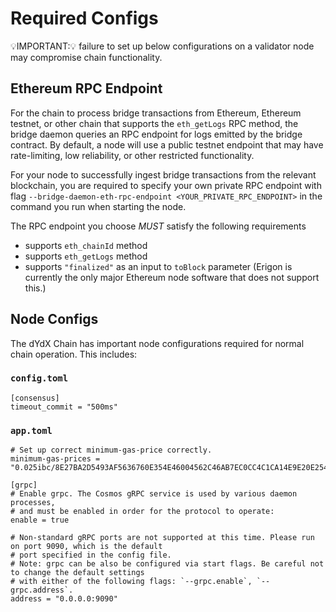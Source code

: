 # Required Configs

💡IMPORTANT:💡 failure to set up below configurations on a validator node may compromise chain functionality.

## Ethereum RPC Endpoint

For the chain to process bridge transactions from Ethereum, Ethereum testnet, or other chain that supports the `eth_getLogs` RPC method, the bridge daemon queries an RPC endpoint for logs emitted by the bridge contract. By default, a node will use a public testnet endpoint that may have rate-limiting, low reliability, or other restricted functionality.

For your node to successfully ingest bridge transactions from the relevant blockchain, you are required to specify your own private RPC endpoint with flag `--bridge-daemon-eth-rpc-endpoint <YOUR_PRIVATE_RPC_ENDPOINT>` in the command you run when starting the node.

The RPC endpoint you choose *MUST* satisfy the following requirements
* supports `eth_chainId` method
* supports `eth_getLogs` method
* supports `"finalized"` as an input to `toBlock` parameter (Erigon is currently the only major Ethereum node software that does not support this.)


## Node Configs

The dYdX Chain has important node configurations required for normal chain operation. This includes:

### `config.toml`

```
[consensus]
timeout_commit = "500ms"
```

### `app.toml`

```
# Set up correct minimum-gas-price correctly. 
minimum-gas-prices = "0.025ibc/8E27BA2D5493AF5636760E354E46004562C46AB7EC0CC4C1CA14E9E20E2545B5,12500000000adv4tnt"
```

```
[grpc]
# Enable grpc. The Cosmos gRPC service is used by various daemon processes, 
# and must be enabled in order for the protocol to operate:
enable = true
```

```
# Non-standard gRPC ports are not supported at this time. Please run on port 9090, which is the default
# port specified in the config file.
# Note: grpc can be also be configured via start flags. Be careful not to change the default settings 
# with either of the following flags: `--grpc.enable`, `--grpc.address`.
address = "0.0.0.0:9090"
```
